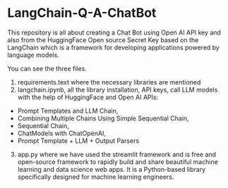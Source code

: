 # LangChain-Q-A-ChatBot
This repository is all about creating a Chat Bot using Open AI API key and also from the HuggingFace Open source Secret Key based on the LangChain which is a framework for developing applications powered by language models. 

You can see the three files.
1. requirements.text where the necessary libraries are mentioned
2. langchain.ipynb, all the library installation, API keys, call LLM models with the help of HuggingFace and Open AI APIs:
- Prompt Templates and LLM Chain,
- Combining Multiple Chains Using Simple Sequential Chain,
- Sequential Chain,
- ChatModels with ChatOpenAI,
- Prompt Template + LLM + Output Parsers

3. app.py where we have used the streamlit framework and is free and open-source framework to rapidly build and share beautiful machine learning and data science web apps. It is a Python-based library specifically designed for machine learning engineers.
